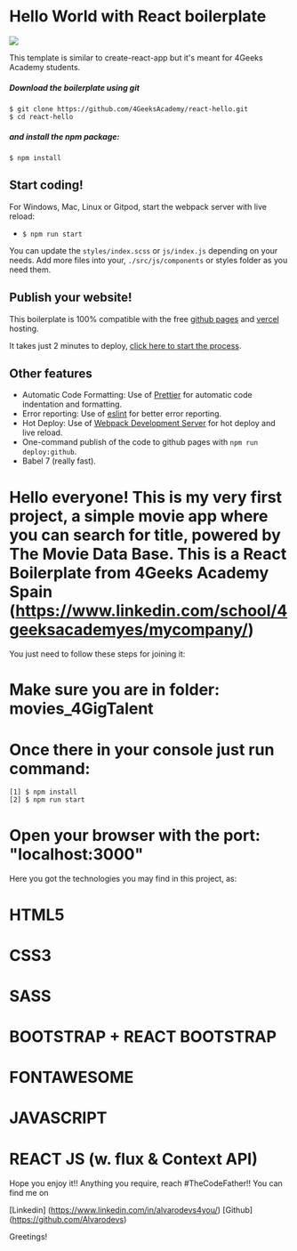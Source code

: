 # Hello World with React boilerplate
<p>
  <a href="https://gitpod.io#https://github.com/4GeeksAcademy/react-hello.git"><img src="https://raw.githubusercontent.com/4GeeksAcademy/react-hello/master/open-in-gitpod.svg?sanitize=true" />
  </a>
</p>

This template is similar to create-react-app but it's meant for 4Geeks Academy students.

##### Download the boilerplate using git

```
$ git clone https://github.com/4GeeksAcademy/react-hello.git
$ cd react-hello
```

##### and install the npm package:
```
$ npm install
```

## Start coding!

For Windows, Mac, Linux or Gitpod, start the webpack server with live reload:
- `$ npm run start`

You can update the `styles/index.scss` or `js/index.js` depending on your needs.
Add more files into your, `./src/js/components` or styles folder as you need them.

## Publish your website!

This boilerplate is 100% compatible with the free [github pages](https://pages.github.com/) and [vercel](https://vercel.com/) hosting.

It takes just 2 minutes to deploy, [click here to start the process](https://github.com/4GeeksAcademy/react-hello/blob/master/docs/DEPLOY.md).

## Other features

- Automatic Code Formatting: Use of [Prettier](https://prettier.io/) for automatic code indentation and formatting.
- Error reporting: Use of [eslint](https://eslint.org/) for better error reporting.
- Hot Deploy: Use of [Webpack Development Server](https://webpack.js.org/configuration/dev-server/) for hot deploy and live reload.
- One-command publish of the code to github pages with `npm run deploy:github`.
- Babel 7 (really fast).

# Hello everyone! This is my very first project, a simple movie app where you can search for title, powered by The Movie Data Base. This is a React Boilerplate from 4Geeks Academy Spain (https://www.linkedin.com/school/4geeksacademyes/mycompany/)

You just need to follow these steps for joining it:

  # Make sure you are in folder: movies_4GigTalent
  # Once there in your console just run command: 
    [1] $ npm install
    [2] $ npm run start
  # Open your browser with the port: "localhost:3000"

Here you got the technologies you may find in this project, as:

  # HTML5
  # CSS3
  # SASS
  # BOOTSTRAP + REACT BOOTSTRAP
  # FONTAWESOME
  # JAVASCRIPT
  # REACT JS (w. flux & Context API)

Hope you enjoy it!! Anything you require, reach #TheCodeFather!! You can find me on 

  [Linkedin] (https://www.linkedin.com/in/alvarodevs4you/)
  [Github] (https://github.com/Alvarodevs)

Greetings!